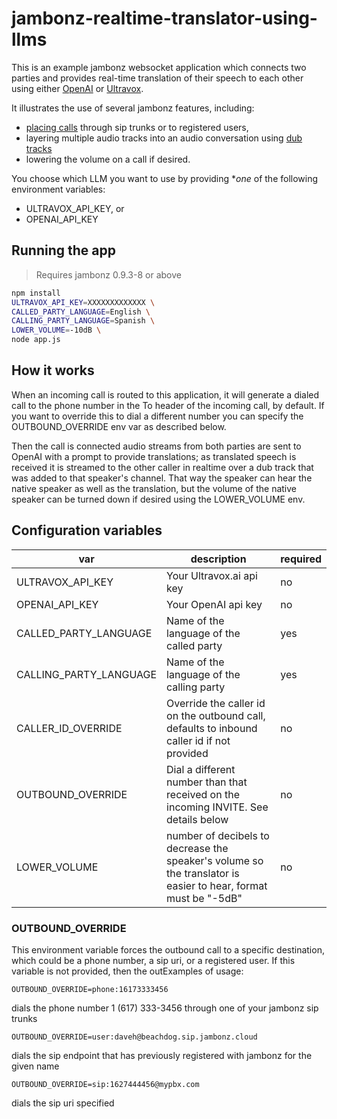 # jambonz-realtime-translator-using-llms

This is an example jambonz websocket application which connects two parties and provides real-time translation of their 
speech to each other using either [OpenAI](https://platform.openai.com/docs/guides/realtime) or [Ultravox](https://www.ultravox.ai/).  

It illustrates the use of several jambonz features, including:
- [placing calls](https://docs.jambonz.org/verbs/verbs/dial) through sip trunks or to registered users,
- layering multiple audio tracks into an audio conversation using [dub tracks](https://docs.jambonz.org/guides/features/dub-tracks)
- lowering the volume on a call if desired.

You choose which LLM you want to use by providing **one* of the following environment variables:
- ULTRAVOX_API_KEY, or
- OPENAI_API_KEY

## Running the app

> Requires jambonz 0.9.3-8 or above

```bash
npm install
ULTRAVOX_API_KEY=XXXXXXXXXXXXX \
CALLED_PARTY_LANGUAGE=English \
CALLING_PARTY_LANGUAGE=Spanish \
LOWER_VOLUME=-10dB \
node app.js
```

## How it works
When an incoming call is routed to this application, it will generate a dialed call to the phone number in the 
To header of the incoming call, by default.  If you want to override this to dial a different number you can 
specify the OUTBOUND_OVERRIDE env var as described below.

Then the call is connected audio streams from both parties are sent to OpenAI with a prompt to provide 
translations; as translated speech is received it is streamed to the other caller in realtime over a dub 
track that was added to that speaker's channel.  That way the speaker can hear the native speaker as well as 
the translation, but the volume of the native speaker can be turned down if desired using the LOWER_VOLUME env.

## Configuration variables

|var| description|required|
|-------|--------|-------|
|ULTRAVOX_API_KEY|Your Ultravox.ai api key|no|
|OPENAI_API_KEY|Your OpenAI api key|no|
|CALLED_PARTY_LANGUAGE|Name of the language of the called party|yes|
|CALLING_PARTY_LANGUAGE|Name of the language of the calling party|yes|
|CALLER_ID_OVERRIDE|Override the caller id on the outbound call, defaults to inbound caller id if not provided|no|
|OUTBOUND_OVERRIDE|Dial a different number than that received on the incoming INVITE.  See details below|no|
|LOWER_VOLUME|number of decibels to decrease the speaker's volume so the translator is easier to hear, format must be "-5dB"|no|

### OUTBOUND_OVERRIDE

This environment variable forces the outbound call to a specific destination, which could be a phone number, 
a sip uri, or a registered user.  If this variable is not provided, then the outExamples of usage:

```
OUTBOUND_OVERRIDE=phone:16173333456
```
dials the phone number 1 (617) 333-3456 through one of your jambonz sip trunks

```
OUTBOUND_OVERRIDE=user:daveh@beachdog.sip.jambonz.cloud
```
dials the sip endpoint that has previously registered with jambonz for the given name

```
OUTBOUND_OVERRIDE=sip:1627444456@mypbx.com
```
dials the sip uri specified




